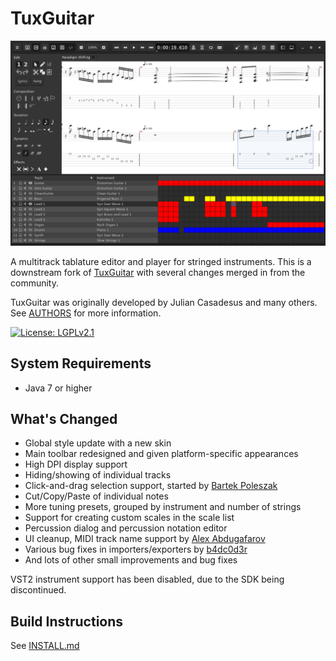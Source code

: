 # TuxGuitar

[![Screenshot](./TuxGuitar/share/skins/Symbolic-Dark/skin-preview.png)](./TuxGuitar/share/skins/Symbolic-Dark/skin-preview.png)

A multitrack tablature editor and player for stringed instruments. This is a downstream fork
of [TuxGuitar](http://tuxguitar.com.ar/) with several changes merged in from the community.

TuxGuitar was originally developed by Julian Casadesus and many others. See [AUTHORS](AUTHORS)
for more information.

[![License: LGPLv2.1](https://img.shields.io/badge/License-LGPL%20v2.1-blue.svg?logo=gnu)](https://www.gnu.org/licenses/old-licenses/lgpl-2.1.en.html)

## System Requirements
- Java 7 or higher

## What's Changed
- Global style update with a new skin
- Main toolbar redesigned and given platform-specific appearances
- High DPI display support
- Hiding/showing of individual tracks
- Click-and-drag selection support, started by [Bartek Poleszak](https://github.com/bart-poleszak/TuxGuitar-workspace)
- Cut/Copy/Paste of individual notes
- More tuning presets, grouped by instrument and number of strings
- Support for creating custom scales in the scale list
- Percussion dialog and percussion notation editor
- UI cleanup, MIDI track name support by [Alex Abdugafarov](https://github.com/frozenspider/tuxguitar)
- Various bug fixes in importers/exporters by [b4dc0d3r](https://sourceforge.net/p/tuxguitar-fork)
- And lots of other small improvements and bug fixes

VST2 instrument support has been disabled, due to the SDK being discontinued.

## Build Instructions
See [INSTALL.md](INSTALL.md)
